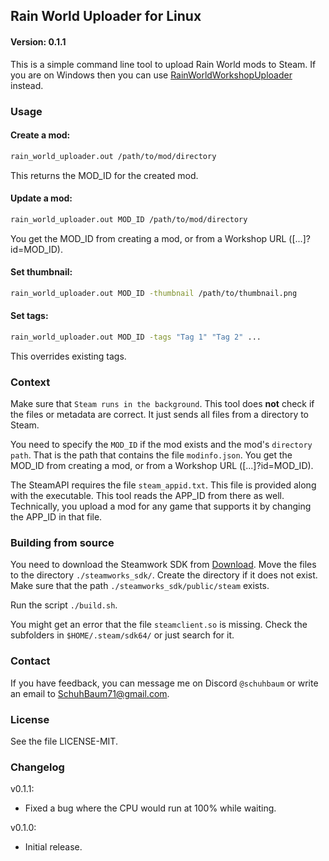 ## Rain World Uploader for Linux
#### Version: 0.1.1

This is a simple command line tool to upload Rain World mods to Steam.
If you are on Windows then you can use [RainWorldWorkshopUploader](https://github.com/MatheusVigaro/RainWorldWorkshopUploader) instead.

### Usage
#### Create a mod:
```bash
rain_world_uploader.out /path/to/mod/directory
```
This returns the MOD\_ID for the created mod.

#### Update a mod:
```bash
rain_world_uploader.out MOD_ID /path/to/mod/directory
```
You get the MOD\_ID from creating a mod, or from a Workshop URL ([...]?id=MOD\_ID).

#### Set thumbnail:
```bash
rain_world_uploader.out MOD_ID -thumbnail /path/to/thumbnail.png
```
#### Set tags:
```bash        
rain_world_uploader.out MOD_ID -tags "Tag 1" "Tag 2" ...
```
This overrides existing tags.

### Context

Make sure that `Steam runs in the background`.
This tool does **not** check if the files or metadata are correct.
It just sends all files from a directory to Steam.

You need to specify the `MOD_ID` if the mod exists and the mod's `directory path`.
That is the path that contains the file `modinfo.json`.
You get the MOD\_ID from creating a mod, or from a Workshop URL ([...]?id=MOD\_ID).
 
The SteamAPI requires the file `steam_appid.txt`.
This file is provided along with the executable.
This tool reads the APP\_ID from there as well.
Technically, you upload a mod for any game that supports it by changing the APP\_ID in that file.

### Building from source
You need to download the Steamwork SDK from [Download](https://partner.steamgames.com/downloads/list).
Move the files to the directory `./steamworks_sdk/`.
Create the directory if it does not exist.
Make sure that the path `./steamworks_sdk/public/steam` exists.

Run the script `./build.sh`.

You might get an error that the file `steamclient.so` is missing.
Check the subfolders in `$HOME/.steam/sdk64/` or just search for it.

### Contact
If you have feedback, you can message me on Discord `@schuhbaum` or write an email to SchuhBaum71@gmail.com.

### License
See the file LICENSE-MIT.

### Changelog
v0.1.1:
- Fixed a bug where the CPU would run at 100% while waiting.

v0.1.0:
- Initial release.
